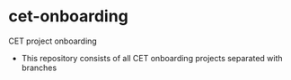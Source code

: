 # cet-onboarding
CET project onboarding
- This repository consists of all CET onboarding projects separated with branches
